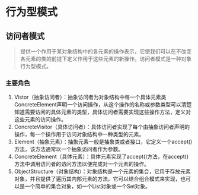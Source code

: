 # 行为型模式
## 访问者模式
> 提供一个作用于某对象结构中的各元素的操作表示，它使我们可以在不改变各元素的类的前提下定义作用于这些元素的新操作。访问者模式是一种对象行为型模式。

### 主要角色
1. Vistor（抽象访问者）：抽象访问者为对象结构中每一个具体元素类ConcreteElement声明一个访问操作，从这个操作的名称或参数类型可以清楚知道需要访问的具体元素的类型，具体访问者需要实现这些操作方法，定义对这些元素的访问操作。
2. ConcreteVisitor（具体访问者）：具体访问者实现了每个由抽象访问者声明的操作，每一个操作用于访问对象结构中一种类型的元素。
3. Element（抽象元素）：抽象元素一般是抽象类或者接口，它定义一个accept()方法，该方法通常以一个抽象访问者作为参数。
4. ConcreteElement（具体元素）：具体元素实现了accept()方法，在accept()方法中调用访问者的访问方法以便完成对一个元素的操作。
5. ObjectStructure（对象结构）：对象结构是一个元素的集合，它用于存放元素对象，并且提供了遍历其内部元素的方法。它可以结合组合模式来实现，也可以是一个简单的集合对象，如一个List对象或一个Set对象。